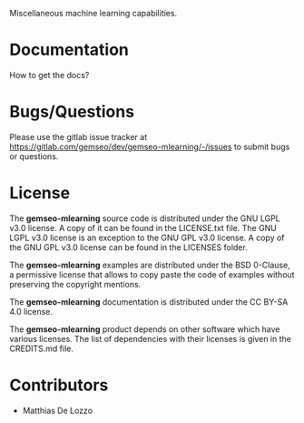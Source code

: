 <!--
Copyright 2021 IRT Saint Exupéry, https://www.irt-saintexupery.com

This work is licensed under the Creative Commons Attribution-ShareAlike 4.0
International License. To view a copy of this license, visit
http://creativecommons.org/licenses/by-sa/4.0/ or send a letter to Creative
Commons, PO Box 1866, Mountain View, CA 94042, USA.
-->

Miscellaneous machine learning capabilities.

# Documentation

How to get the docs?

# Bugs/Questions

Please use the gitlab issue tracker at
<https://gitlab.com/gemseo/dev/gemseo-mlearning/-/issues>
to submit bugs or questions.

# License

The **gemseo-mlearning** source code is distributed under the GNU LGPL v3.0 license.
A copy of it can be found in the LICENSE.txt file.
The GNU LGPL v3.0 license is an exception to the GNU GPL v3.0 license.
A copy of the GNU GPL v3.0 license can be found in the LICENSES folder.

The **gemseo-mlearning** examples are distributed under the BSD 0-Clause, a permissive
license that allows to copy paste the code of examples without preserving the
copyright mentions.

The **gemseo-mlearning** documentation is distributed under the CC BY-SA 4.0 license.

The **gemseo-mlearning** product depends on other software which have various licenses.
The list of dependencies with their licenses is given in the CREDITS.md file.

# Contributors

- Matthias De Lozzo
